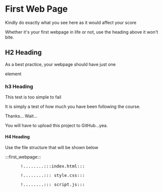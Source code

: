 <html>
  <head>
    <title> My first webpage </title>
  </head>
  <body>
    <h1>First Web Page</h1>
    <p>Kindly do exactly what you see here as it would affect your score</p>
    <p>Whether it's your first webpage in life or not, use the heading above it won't bite. </p>
    <h2>H2 Heading</h2>
    <p>As a best practice, your webpage should have just one </p>
    <p>element</p>
    <h3>h3 Heading</h3>
    <p>This test is too simple to fail</p>
    <p>It is simply a test of how much you have been following the course.</p>
    <p>Thanks... Wait...</p>
    <p>You will have to upload this project to GitHub...yea.</p>
    <h4>H4 Heading</h4>
    <p>Use the file structure that will be shown below</p>
 :::first_webpage:::
 <pre>&nbsp; &nbsp; &nbsp;&nbsp;!........:::index.html:::</pre>
 <pre>&nbsp; &nbsp; &nbsp;&nbsp;!........::: style.css:::</pre>
 <pre>&nbsp; &nbsp; &nbsp;&nbsp;!........::: script.js:::</pre>
         
  </body>
  </html>